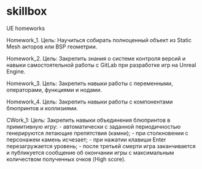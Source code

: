 # skillbox
UE homeworks

Homework_1. Цель: Научиться собирать полноценный объект из Static Mesh акторов или BSP геометрии.

Homework_2. Цель: Закрепить знания о системе контроля версий и навыки самостоятельной работы с GitLab при разработке игр на Unreal Engine.

Homework_3. Цель: Закрепить навыки работы с переменными, операторами, функциями и нодами.

Homework_4. Цель: Закрепить навыки работы с компонентами блюпринтов и коллизиями.

CWork_1: Цель: Закрепить навыки объединения блюпринтов в примитивную игру:
		- автоматически с заданной периодичностью генерируются летающие препятствия (камни);
		- при столкновении с персонажем камень исчезает;
		- при нажатии клавиши Enter перезагружается уровень;
		- после третьей смерти игра заканчивается и публикуется сообщение об окончании игры с максимальным количеством полученных очков (High score).
